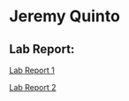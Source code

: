 # Jeremy Quinto

## Lab Report:
[Lab Report 1](https://jpquinto.github.io/cse15l-lab-reports/lab-report-1-week-2.html)

[Lab Report 2](https://jpquinto.github.io/cse15l-lab-reports/lab-report-2-week-4.html)
